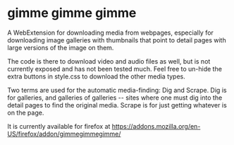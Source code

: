 # gimme gimme gimme

A WebExtension for downloading media from webpages, especially for downloading image galleries with thumbnails that point to detail pages with large versions of the image on them. 

The code is there to download video and audio files as well, but is not currently exposed and has not been tested much. Feel free to un-hide the extra buttons in style.css to download the other media types.

Two terms are used for the automatic media-finding: Dig and Scrape. Dig is for galleries, and galleries of galleries -- sites where one must dig into the detail pages to find the original media. Scrape is for just getting whatever is on the page. 

It is currently available for firefox at https://addons.mozilla.org/en-US/firefox/addon/gimmegimmegimme/

